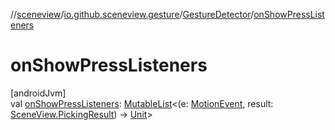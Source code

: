 //[sceneview](../../../index.md)/[io.github.sceneview.gesture](../index.md)/[GestureDetector](index.md)/[onShowPressListeners](on-show-press-listeners.md)

# onShowPressListeners

[androidJvm]\
val [onShowPressListeners](on-show-press-listeners.md): [MutableList](https://kotlinlang.org/api/latest/jvm/stdlib/kotlin.collections/-mutable-list/index.html)&lt;(e: [MotionEvent](https://developer.android.com/reference/kotlin/android/view/MotionEvent.html), result: [SceneView.PickingResult](../../io.github.sceneview/-scene-view/-picking-result/index.md)) -&gt; [Unit](https://kotlinlang.org/api/latest/jvm/stdlib/kotlin/-unit/index.html)&gt;
